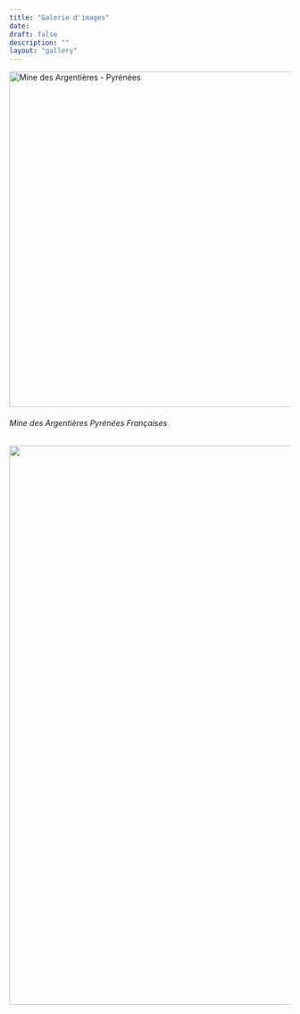 ```yaml
---
title: "Galerie d'images"
date: 
draft: false
description: ""
layout: "gallery"
---
```


<img src="/images/IMG_7142.jpg" alt="Mine des Argentières - Pyrénées" width="1100" height="600"/> <h6>Mine des Argentières Pyrénées Françaises</h6>

<img src="/images/tout-savoir-sur-la-foret.jpg" width="1000"/>
